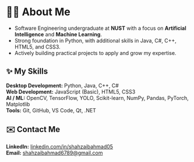 # 👨‍💻 About Me

- Software Engineering undergraduate at **NUST** with a focus on **Artificial Intelligence** and **Machine Learning**.  
- Strong foundation in Python, with additional skills in Java, C#, C++, HTML5, and CSS3.  
- Actively building practical projects to apply and grow my expertise.



## ✨ My Skills

**Desktop Development:** Python, Java, C++, C#  
**Web Development:** JavaScript (Basic), HTML5, CSS3  
**AI / ML:** OpenCV, TensorFlow, YOLO, Scikit-learn, NumPy, Pandas, PyTorch, Matplotlib  
**Tools:** Git, GitHub, VS Code, Qt, .NET



## ✉️ Contact Me

**LinkedIn:** [linkedin.com/in/shahzaibahmad05](https://www.linkedin.com/in/shahzaibahmad05)  
**Email:** shahzaibahmad6789@gmail.com
